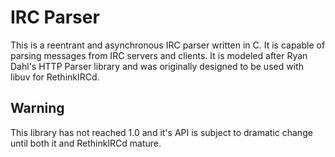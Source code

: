 IRC Parser
==========
This is a reentrant and asynchronous IRC parser written in C. It is capable of
parsing messages from IRC servers and clients. It is modeled after Ryan Dahl's
HTTP Parser library and was originally designed to be used with libuv for
RethinkIRCd.

Warning
-----
This library has not reached 1.0 and it's API is subject to dramatic change
until both it and RethinkIRCd mature.

